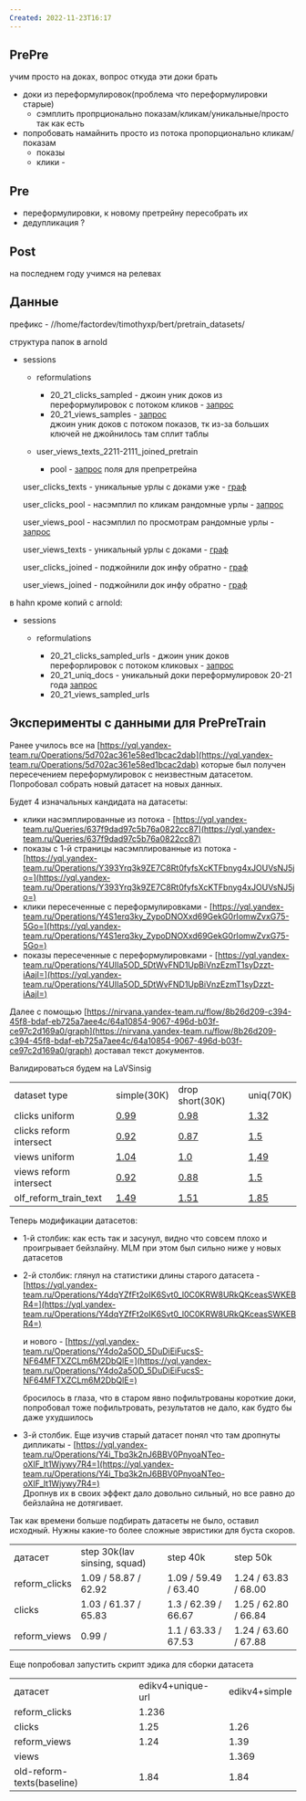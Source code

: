 ```yaml
---
Created: 2022-11-23T16:17
---
```

## PrePre

учим просто на доках, вопрос откуда эти доки брать

- доки из переформулировок(проблема что переформулировки старые)
    - сэмплить пропрционально показам/кликам/уникальные/просто так как есть
- попробовать намайнить просто из потока пропорционально кликам/показам
    - показы
    - клики -

  

## Pre

- переформулировки, к новому претрейну пересобрать их
- дедупликация ?

  

## Post

на последнем году учимся на релевах

  

## Данные

префикс - //home/factordev/timothyxp/bert/pretrain_datasets/

структура папок в arnold

- sessions
    
    - reformulations
        - 20_21_clicks_sampled - джоин уник доков из переформулировок с потоком кликов - [запрос](https://yql.yandex-team.ru/Operations/Y4S1erq3ky_ZypoDNOXxd69GekG0rIomwZvxG75-5Go=)
        - 20_21_views_samples - [запрос](https://yql.yandex-team.ru/Operations/Y4UIIa5OD_5DtWvFND1UpBiVnzEzmT1syDzzt-iAajI=)  
            джоин уник доков с потоком показов, тк из-за больших ключей не джойнилось там сплит таблы  
            
    - user_views_texts_2211-2111_joined_pretrain
        - pool - [запрос](https://yql.yandex-team.ru/Operations/Y4UBDbq3ky_Zy12I-_TkviwMAbGJEj8ZUONkYJNUL2w=) поля для препретрейна
    
    user_clicks_texts - уникальные урлы с доками уже - [граф](https://nirvana.yandex-team.ru/flow/8b26d209-c394-45f8-bdaf-eb725a7aee4c/64a10854-9067-496d-b03f-ce97c2d169a0/graph)
    
    user_clicks_pool - насэмплил по кликам рандомные урлы - [запрос](https://yql.yandex-team.ru/Queries/637f9dad97c5b76a0822cc87)
    
    user_views_pool - насэмплил по просмотрам рандомные урлы - [запрос](https://yql.yandex-team.ru/Queries/637f76a3bab793d644ec2d73)
    
    user_views_texts - уникальный урлы с доками - [граф](https://nirvana.yandex-team.ru/flow/8b26d209-c394-45f8-bdaf-eb725a7aee4c/9ee958e1-880f-442e-98df-fdf153158503/graph)
    
    user_clicks_joined - поджойнили док инфу обратно - [граф](https://nirvana.yandex-team.ru/flow/8b26d209-c394-45f8-bdaf-eb725a7aee4c/6c9b380b-b46b-47a0-9549-63e12c6e7c1e/graph)
    
    user_views_joined - поджойнили док инфу обратно - [граф](https://nirvana.yandex-team.ru/flow/8b26d209-c394-45f8-bdaf-eb725a7aee4c/d699a5f7-c37b-42c5-a19c-1349d8ed6985/graph)
    

  

в hahn кроме копий с arnold:

- sessions
    - reformulations
        
        - 20_21_clicks_sampled_urls - джоин уник доков перефорлировок с потоком кликовых - [запрос](https://yql.yandex-team.ru/Operations/Y4SPx65OD_5DtLQ8FyR0wu5NSHtka2KNQcOSpFm0zng=)
        - 20_21_uniq_docs - уникальный доки переформулировок 20-21 года [запрос](https://yql.yandex-team.ru/Operations/Y4SPx65OD_5DtLQ8FyR0wu5NSHtka2KNQcOSpFm0zng=)
        - 20_21_views_sampled_urls
        
          
        
          
        
          
        
          
        
          
        
          
        
          
        
          
        
          
        
          
        
          
        
          
        

## Эксперименты с данными для PrePreTrain

Ранее училось все на [https://yql.yandex-team.ru/Operations/5d702ac361e58ed1bcac2dab](https://yql.yandex-team.ru/Operations/5d702ac361e58ed1bcac2dab) которые был получен пересечением переформулировок с неизвестным датасетом. Попробовал собрать новый датасет на новых данных.

Будет 4 изначальных кандидата на датасеты:

- клики насэмплированные из потока - [https://yql.yandex-team.ru/Queries/637f9dad97c5b76a0822cc87](https://yql.yandex-team.ru/Queries/637f9dad97c5b76a0822cc87)
- показы с 1-й страницы насэмплированные из потока - [https://yql.yandex-team.ru/Operations/Y393Yrq3k9ZE7C8Rt0fyfsXcKTFbnyg4xJOUVsNJ5jo=](https://yql.yandex-team.ru/Operations/Y393Yrq3k9ZE7C8Rt0fyfsXcKTFbnyg4xJOUVsNJ5jo=)
- клики пересеченные с переформулировками - [https://yql.yandex-team.ru/Operations/Y4S1erq3ky_ZypoDNOXxd69GekG0rIomwZvxG75-5Go=](https://yql.yandex-team.ru/Operations/Y4S1erq3ky_ZypoDNOXxd69GekG0rIomwZvxG75-5Go=)
- показы пересеченные с переформулировками - [https://yql.yandex-team.ru/Operations/Y4UIIa5OD_5DtWvFND1UpBiVnzEzmT1syDzzt-iAajI=](https://yql.yandex-team.ru/Operations/Y4UIIa5OD_5DtWvFND1UpBiVnzEzmT1syDzzt-iAajI=)

  

Далее с помощью [https://nirvana.yandex-team.ru/flow/8b26d209-c394-45f8-bdaf-eb725a7aee4c/64a10854-9067-496d-b03f-ce97c2d169a0/graph](https://nirvana.yandex-team.ru/flow/8b26d209-c394-45f8-bdaf-eb725a7aee4c/64a10854-9067-496d-b03f-ce97c2d169a0/graph) доставал текст документов.

  

Валидироваться будем на LaVSinsig

|   |   |   |   |
|---|---|---|---|
|dataset type|simple(30К)|drop short(30К)|uniq(70К)|
|clicks uniform|[0.99](https://nirvana.yandex-team.ru/flow/31fbc940-5e18-4a73-bd2b-4889706b338a/41aedd4a-9709-423a-8c0d-21db625490fb/graph)|[0.98](https://nirvana.yandex-team.ru/flow/31fbc940-5e18-4a73-bd2b-4889706b338a/1cb4bec1-7528-4670-b7b7-40030ea95f10/graph)|[1.32](https://nirvana.yandex-team.ru/flow/31fbc940-5e18-4a73-bd2b-4889706b338a/5f35d3b2-e3a9-4cd9-bedc-7d9ff4ef05c4/graph)|
|clicks reform intersect|[0.92](https://nirvana.yandex-team.ru/flow/31fbc940-5e18-4a73-bd2b-4889706b338a/1d9eeb78-3bc3-4948-94e6-269dc45f70b9/graph)|[0.87](https://nirvana.yandex-team.ru/flow/31fbc940-5e18-4a73-bd2b-4889706b338a/bc9c58f8-4e85-439e-a389-010d5325e515/graph)|[1.5](https://nirvana.yandex-team.ru/flow/31fbc940-5e18-4a73-bd2b-4889706b338a/075140a3-033e-4a20-9b8f-02fd630c1c53/graph)|
|views uniform|[1.04](https://nirvana.yandex-team.ru/flow/31fbc940-5e18-4a73-bd2b-4889706b338a/cc20f714-24dc-457a-96af-ac27c15f4330/graph)|[1.0](https://nirvana.yandex-team.ru/flow/31fbc940-5e18-4a73-bd2b-4889706b338a/1206a386-d420-458d-9c5b-e2a317f6cece/graph)|[1,49](https://nirvana.yandex-team.ru/flow/31fbc940-5e18-4a73-bd2b-4889706b338a/90ba4531-a4da-4dad-b0bb-919e6a6b41f3/graph)|
|views reform intersect|[0.92](https://nirvana.yandex-team.ru/flow/31fbc940-5e18-4a73-bd2b-4889706b338a/f34862f9-1c65-49e8-92e0-73e8924df776/graph)|[0.88](https://nirvana.yandex-team.ru/flow/31fbc940-5e18-4a73-bd2b-4889706b338a/62d572ac-b899-4a10-86aa-68d0707805c6/graph)|[1.5](https://nirvana.yandex-team.ru/flow/31fbc940-5e18-4a73-bd2b-4889706b338a/eb55090b-888f-4826-9921-0fb440d753d8/graph)|
|olf_reform_train_text|[1.49](https://nirvana.yandex-team.ru/flow/31fbc940-5e18-4a73-bd2b-4889706b338a/5bfed948-a712-4a2c-9749-3119f5886659/graph)|[1.51](https://nirvana.yandex-team.ru/flow/31fbc940-5e18-4a73-bd2b-4889706b338a/08b4610c-7188-4703-b0b8-f008b9d4c11b/graph)|[1.85](https://nirvana.yandex-team.ru/flow/31fbc940-5e18-4a73-bd2b-4889706b338a/cc82218f-0550-4489-8fcc-032dab0a4a9d/graph)|

Теперь модификации датасетов:

- 1-й столбик: как есть так и засунул, видно что совсем плохо и проигрывает бейзлайну. MLM при этом был сильно ниже у новых датасетов
- 2-й столбик: глянул на статистики длины старого датасета - [https://yql.yandex-team.ru/Operations/Y4dqYZfFt2oIK6Svt0_l0C0KRW8URkQKceasSWKEBR4=](https://yql.yandex-team.ru/Operations/Y4dqYZfFt2oIK6Svt0_l0C0KRW8URkQKceasSWKEBR4=)
    
    и нового - [https://yql.yandex-team.ru/Operations/Y4do2a5OD_5DuDiEiFucsS-NF64MFTXZCLm6M2DbQlE=](https://yql.yandex-team.ru/Operations/Y4do2a5OD_5DuDiEiFucsS-NF64MFTXZCLm6M2DbQlE=)
    
    бросилось в глаза, что в старом явно пофильтрованы короткие доки, попробовал тоже пофильтровать, результатов не дало, как будто бы даже ухудшилось
    
- 3-й столбик. Еще изучив старый датасет понял что там дропнуты дипликаты - [https://yql.yandex-team.ru/Operations/Y4i_Tbq3k2nJ6BBV0PnyoaNTeo-oXIF_lt1Wjywy7R4=](https://yql.yandex-team.ru/Operations/Y4i_Tbq3k2nJ6BBV0PnyoaNTeo-oXIF_lt1Wjywy7R4=)  
    Дропнув их в своих эффект дало довольно сильный, но все равно до бейзлайна не дотягивает.  
      
    

Так как времени больше подбирать датасеты не было, оставил исходный. Нужны какие-то более сложные эвристики для буста скоров.

  

|   |   |   |   |
|---|---|---|---|
|датасет|step 30k(lav sinsing, squad)|step 40k|step 50k|
|reform_clicks|1.09 / 58.87 / 62.92|1.09 / 59.49 / 63.40|1.24 / 63.83 / 68.00|
|clicks|1.03 / 61.37 / 65.83|1.3 / 62.39 / 66.67|1.25 / 62.80 / 66.84|
|reform_views|0.99 /|1.1 / 63.33 / 67.53|1.24 / 63.60 / 67.88|

Еще попробовал запустить скрипт эдика для сборки датасета

|   |   |   |
|---|---|---|
|датасет|edikv4+unique-url|edikv4+simple|
|reform_clicks|1.236||
|clicks|1.25|1.26|
|reform_views|1.24|1.39|
|views||1.369|
|old-reform-texts(baseline)|1.84|1.84|